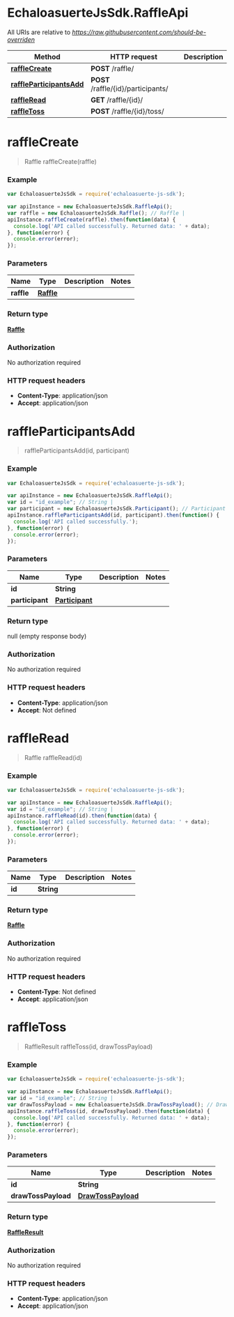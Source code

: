 # EchaloasuerteJsSdk.RaffleApi

All URIs are relative to *https://raw.githubusercontent.com/should-be-overriden*

Method | HTTP request | Description
------------- | ------------- | -------------
[**raffleCreate**](RaffleApi.md#raffleCreate) | **POST** /raffle/ | 
[**raffleParticipantsAdd**](RaffleApi.md#raffleParticipantsAdd) | **POST** /raffle/{id}/participants/ | 
[**raffleRead**](RaffleApi.md#raffleRead) | **GET** /raffle/{id}/ | 
[**raffleToss**](RaffleApi.md#raffleToss) | **POST** /raffle/{id}/toss/ | 


<a name="raffleCreate"></a>
# **raffleCreate**
> Raffle raffleCreate(raffle)



### Example
```javascript
var EchaloasuerteJsSdk = require('echaloasuerte-js-sdk');

var apiInstance = new EchaloasuerteJsSdk.RaffleApi();
var raffle = new EchaloasuerteJsSdk.Raffle(); // Raffle | 
apiInstance.raffleCreate(raffle).then(function(data) {
  console.log('API called successfully. Returned data: ' + data);
}, function(error) {
  console.error(error);
});

```

### Parameters

Name | Type | Description  | Notes
------------- | ------------- | ------------- | -------------
 **raffle** | [**Raffle**](Raffle.md)|  | 

### Return type

[**Raffle**](Raffle.md)

### Authorization

No authorization required

### HTTP request headers

 - **Content-Type**: application/json
 - **Accept**: application/json

<a name="raffleParticipantsAdd"></a>
# **raffleParticipantsAdd**
> raffleParticipantsAdd(id, participant)



### Example
```javascript
var EchaloasuerteJsSdk = require('echaloasuerte-js-sdk');

var apiInstance = new EchaloasuerteJsSdk.RaffleApi();
var id = "id_example"; // String | 
var participant = new EchaloasuerteJsSdk.Participant(); // Participant | 
apiInstance.raffleParticipantsAdd(id, participant).then(function() {
  console.log('API called successfully.');
}, function(error) {
  console.error(error);
});

```

### Parameters

Name | Type | Description  | Notes
------------- | ------------- | ------------- | -------------
 **id** | **String**|  | 
 **participant** | [**Participant**](Participant.md)|  | 

### Return type

null (empty response body)

### Authorization

No authorization required

### HTTP request headers

 - **Content-Type**: application/json
 - **Accept**: Not defined

<a name="raffleRead"></a>
# **raffleRead**
> Raffle raffleRead(id)



### Example
```javascript
var EchaloasuerteJsSdk = require('echaloasuerte-js-sdk');

var apiInstance = new EchaloasuerteJsSdk.RaffleApi();
var id = "id_example"; // String | 
apiInstance.raffleRead(id).then(function(data) {
  console.log('API called successfully. Returned data: ' + data);
}, function(error) {
  console.error(error);
});

```

### Parameters

Name | Type | Description  | Notes
------------- | ------------- | ------------- | -------------
 **id** | **String**|  | 

### Return type

[**Raffle**](Raffle.md)

### Authorization

No authorization required

### HTTP request headers

 - **Content-Type**: Not defined
 - **Accept**: application/json

<a name="raffleToss"></a>
# **raffleToss**
> RaffleResult raffleToss(id, drawTossPayload)



### Example
```javascript
var EchaloasuerteJsSdk = require('echaloasuerte-js-sdk');

var apiInstance = new EchaloasuerteJsSdk.RaffleApi();
var id = "id_example"; // String | 
var drawTossPayload = new EchaloasuerteJsSdk.DrawTossPayload(); // DrawTossPayload | 
apiInstance.raffleToss(id, drawTossPayload).then(function(data) {
  console.log('API called successfully. Returned data: ' + data);
}, function(error) {
  console.error(error);
});

```

### Parameters

Name | Type | Description  | Notes
------------- | ------------- | ------------- | -------------
 **id** | **String**|  | 
 **drawTossPayload** | [**DrawTossPayload**](DrawTossPayload.md)|  | 

### Return type

[**RaffleResult**](RaffleResult.md)

### Authorization

No authorization required

### HTTP request headers

 - **Content-Type**: application/json
 - **Accept**: application/json


